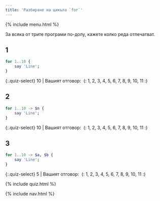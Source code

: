 ```yaml
---
title: 'Разбиране на цикъла `for`'
---
```


{% include menu.html %}

За всяка от трите програми по-долу, кажете колко реда отпечатват.

## 1

```raku
for 1..10 {
    say 'Line';
}
```

{:.quiz-select}
10 | Вашият отговор:&nbsp; (: 1, 2, 3, 4, 5, 6, 7, 8, 9, 10, 11 :)

## 2

```raku
for 1..10 -> $n {
    say 'Line';
}
```

{:.quiz-select}
10 | Вашият отговор:&nbsp; (: 1, 2, 3, 4, 5, 6, 7, 8, 9, 10, 11 :)

## 3

```raku
for 1..10 -> $a, $b {
    say 'Line';
}
```

{:.quiz-select}
5 | Вашият отговор:&nbsp; (: 1, 2, 3, 4, 5, 6, 7, 8, 9, 10, 11 :)


{% include quiz.html %}

{% include nav.html %}